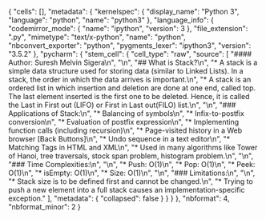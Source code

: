 {
 "cells": [],
 "metadata": {
  "kernelspec": {
   "display_name": "Python 3",
   "language": "python",
   "name": "python3"
  },
  "language_info": {
   "codemirror_mode": {
    "name": "ipython",
    "version": 3
   },
   "file_extension": ".py",
   "mimetype": "text/x-python",
   "name": "python",
   "nbconvert_exporter": "python",
   "pygments_lexer": "ipython3",
   "version": "3.5.2"
  },
  "pycharm": {
   "stem_cell": {
    "cell_type": "raw",
    "source": [
     "#### Author: Suresh Melvin Sigera\n",
     "\n",
     "## What is Stack?\n",
     "* A stack is a simple data structure used for storing data (similar to Linked Lists). In a stack, the order in which the data arrives is important.\n",
     "* A stack is an ordered list in which insertion and deletion are done at one end, called top. The last element inserted is the first one to be deleted. Hence, it is called the Last in First out (LIFO) or First in Last out(FILO) list.\n",
     "\n",
     "### Applications of Stack:\n",
     "* Balancing of symbols\n",
     "* lnfix-to-postfix conversion\n",
     "* Evaluation of postfix expression\n",
     "* Implementing function calls (including recursion)\n",
     "* Page-visited history in a Web browser [Back Buttons]\n",
     "* Undo sequence in a text editor\n",
     "* Matching Tags in HTML and XML\n",
     "* Used in many algorithms like Tower of Hanoi, tree traversals, stock span problem, histogram problem.\n",
     "\n",
     "### Time Complexities:\n",
     "\n",
     "* Push: O(1)\n",
     "* Pop: O(1)\n",
     "* Peek: O(1)\n",
     "* isEmpty: O(1)\n",
     "* Size: O(1)\n",
     "\n",
     "### Limitations:\n",
     "\n",
     "* Stack size is to be defined first and cannot be changed.\n",
     "* Trying to push a new element into a full stack causes an implementation-specific exception."
    ],
    "metadata": {
     "collapsed": false
    }
   }
  }
 },
 "nbformat": 4,
 "nbformat_minor": 2
}